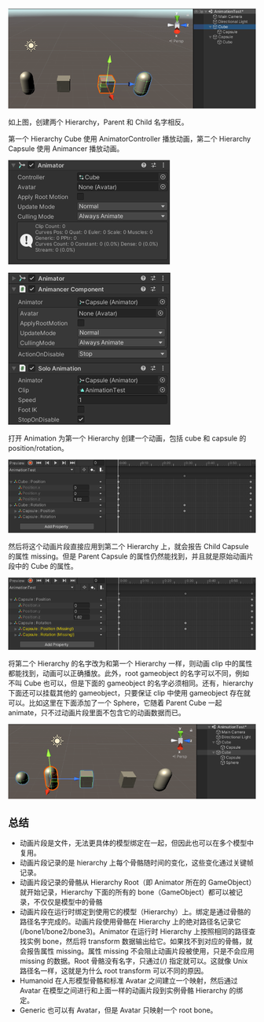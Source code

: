 ![TwoHierarchy](Image/TwoHierarchy.png)

如上图，创建两个 Hierarchy，Parent 和 Child 名字相反。

第一个 Hierarchy Cube 使用 AnimatorController 播放动画，第二个 Hierarchy Capsule 使用 Animancer 播放动画。

![UseAnimatorController](Image/UseAnimatorController.png)

![UseAnimancer](Image/UseAnimancer.png)

打开 Animation 为第一个 Hierarchy 创建一个动画，包括 cube 和 capsule 的 position/rotation。

![FirstCubeAnimaiton](Image/FirstCubeAnimaiton.png)

然后将这个动画片段直接应用到第二个 Hierarchy 上，就会报告 Child Capsule 的属性 missing。但是 Parent Capsule 的属性仍然能找到，并且就是原始动画片段中的 Cube 的属性。

![CapsuleMissing](Image/CapsuleMissing.png)

将第二个 Hierarchy 的名字改为和第一个 Hierarchy 一样，则动画 clip 中的属性都能找到，动画可以正确播放。此外，root gameobject 的名字可以不同，例如不叫 Cube 也可以，但是下面的 gameobject 的名字必须相同。还有，hierarchy 下面还可以挂载其他的 gameobject，只要保证 clip 中使用 gameobject 存在就可以。比如这里在下面添加了一个 Sphere，它随着 Parent Cube 一起 animate，只不过动画片段里面不包含它的动画数据而已。

![CorrectHierarchy](Image/CorrectHierarchy.png)

## 总结

- 动画片段是文件，无法更具体的模型绑定在一起，但因此也可以在多个模型中复用。
- 动画片段记录的是 hierarchy 上每个骨骼随时间的变化，这些变化通过关键帧记录。
- 动画片段记录的骨骼从 Hierarchy Root（即 Animator 所在的 GameObject）就开始记录，Hierarchy 下面的所有的 bone（GameObject）都可以被记录，不仅仅是模型中的骨骼
- 动画片段在运行时绑定到使用它的模型（Hierarchy）上。绑定是通过骨骼的路径名字完成的。动画片段使用骨骼在 Hierarchy 上的绝对路径名记录它(/bone1/bone2/bone3)。Animator 在运行时 Hierarchy 上按照相同的路径查找实例 bone，然后将 transform 数据输出给它。如果找不到对应的骨骼，就会报告属性 missing。属性 missing 不会阻止动画片段被使用，只是不会应用 missing 的数据。Root 骨骼没有名字，只通过(/) 指定就可以。这就像 Unix 路径名一样，这就是为什么 root transform 可以不同的原因。
- Humanoid 在人形模型骨骼和标准 Avatar 之间建立一个映射，然后通过 Avatar 在模型之间进行和上面一样的动画片段到实例骨骼 Hierarchy 的绑定。
- Generic 也可以有 Avatar，但是 Avatar 只映射一个 root bone。
